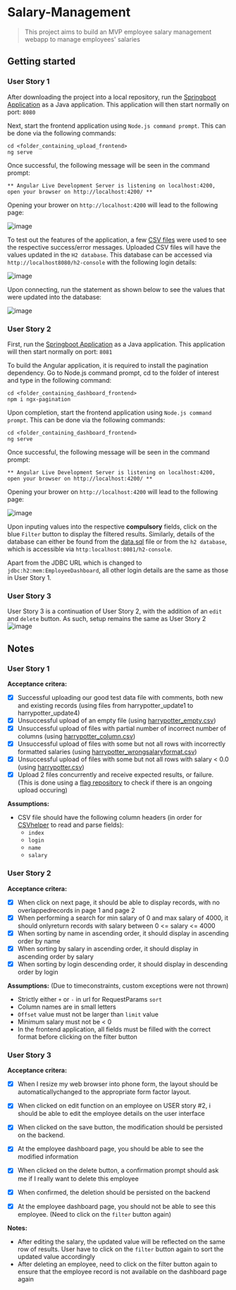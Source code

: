 # Salary-Management
> This project aims to build an MVP employee salary management webapp to manage employees' salaries

## Getting started
### User Story 1
After downloading the project into a local repository, run the [Springboot Application](upload/src/main/java/com/cognizant/upload/UploadApplication.java) as a Java application. This application will then start normally on port: ```8080```

Next, start the frontend application using ```Node.js command prompt```. This can be done via the following commands:
```
cd <folder_containing_upload_frontend>
ng serve
```
Once successful, the following message will be seen in the command prompt:
```
** Angular Live Development Server is listening on localhost:4200, open your browser on http://localhost:4200/ **
```

Opening your brower on ```http://localhost:4200``` will lead to the following page:

![image](https://user-images.githubusercontent.com/51468261/173272942-1cce73d7-e4d3-4cc5-b605-78a622940f5f.png)

To test out the features of the application, a few [CSV files](/csv_files) were used to see the respective success/error messages. Uploaded CSV files will have the values updated in the ```H2 database```. This database can be accessed via ```http://localhost8080/h2-console``` with the following login details:

![image](https://user-images.githubusercontent.com/51468261/173273500-6dc09f8b-8473-48ee-86b4-a8644733ea1d.png)

Upon connecting, run the statement as shown below to see the values that were updated into the database:

![image](https://user-images.githubusercontent.com/51468261/173273666-16404981-5339-46b9-9026-a8fd08cf826e.png)


### User Story 2
First, run the [Springboot Application](dashboard/src/main/java/com/cognizant/dashboard/DashboardApplication.java) as a Java application. This application will then start normally on port: ```8081```

To build the Angular application, it is required to install the pagination dependency. Go to Node.js command prompt, cd to the folder of interest and type in the following command: 
```
cd <folder_containing_dashboard_frontend>
npm i ngx-pagination
```

Upon completion, start the frontend application using ```Node.js command prompt```. This can be done via the following commands:
```
cd <folder_containing_dashboard_frontend>
ng serve
```

Once successful, the following message will be seen in the command prompt:
```
** Angular Live Development Server is listening on localhost:4200, open your browser on http://localhost:4200/ **
```

Opening your brower on ```http://localhost:4200``` will lead to the following page:

![image](https://user-images.githubusercontent.com/51468261/173276094-7c4c9113-759b-453b-a677-811e54aa4184.png)

Upon inputing values into the respective **compulsory** fields, click on the blue ```Filter``` button to display the filtered results. Similarly, details of the database can either be found from the [data.sql](dashboard/src/main/resources/data.sql) file or from the ```h2 database```, which is accessible via ```http:localhost:8081/h2-console```. 

Apart from the JDBC URL which is changed to ```jdbc:h2:mem:EmployeeDashboard```, all other login details are the same as those in User Story 1.

### User Story 3
User Story 3 is a continuation of User Story 2, with the addition of an ```edit``` and ```delete``` button. As such, setup remains the same as User Story 2
![image](https://user-images.githubusercontent.com/51468261/174104938-4b631c0a-420f-40aa-b9cb-3ae74d2d2639.png)


## Notes
### User Story 1
**Acceptance critera:**
- [x] Successful uploading our good test data file with comments, both new and existing records (using files from harrypotter_update1 to harrypotter_update4)
- [x] Unsuccessful upload of an empty file (using [harrypotter_empty.csv](csv_files/harrypotter_empty.csv))
- [x] Unsuccessful upload of files with partial number of incorrect number of columns (using [harrypotter_column.csv](csv_files/harrypotter_colum.csv))
- [x] Unsuccessful upload of files with some but not all rows with incorrectly formatted salaries (using [harrypotter_wrongsalaryformat.csv](csv_files/harrypotter_wrongsalaryformat.csv))
- [x] Unsuccessful upload of files with some but not all rows with salary < 0.0 (using [harrypotter.csv](csv_files/harrypotter.csv))
- [x] Upload 2 files concurrently and receive expected results, or failure. (This is done using a [flag repository](upload/src/main/java/com/cognizant/upload/repository/ConcurrentFlagRepository.java) to check if there is an ongoing upload occuring)

**Assumptions:**
* CSV file should have the following column headers (in order for [CSVhelper](/upload/src/main/java/com/cognizant/upload/helper/CSVHelper.java) to read and parse fields):  
  * ```index```
  * ```login```
  * ```name```
  * ```salary```

### User Story 2
**Acceptance critera:**
- [x] When click on next page, it should be able to display records, with no overlappedrecords in page 1 and page 2
- [x] When performing a search for min salary of 0 and max salary of 4000, it should onlyreturn records with salary between 0 <= salary <= 4000
- [x] When sorting by name in ascending order, it should display in ascending order by name
- [x] When sorting by salary in ascending order, it should display in ascending order by salary
- [x] When sorting by login descending order, it should display in descending order by login

**Assumptions:** (Due to timeconstraints, custom exceptions were not thrown)
* Strictly either ```+``` or ```-``` in url for RequestParams ```sort``` 
* Column names are in small letters
* ```Offset``` value must not be larger than ```limit``` value
* Minimum salary must not be < 0
* In the frontend application, all fields must be filled with the correct format before clicking on the filter button


### User Story 3
**Acceptance critera:**
- [x] When I resize my web browser into phone form, the layout should be automaticallychanged to the appropriate form factor layout.
- [x] When clicked on edit function on an employee on USER story #2, i should be able to edit the employee details on the user interface
- [x] When clicked on the save button, the modification should be persisted on the backend.
- [x] At the employee dashboard page, you should be able to see the modified information
- [x] When clicked on the delete button, a confirmation prompt should ask me if I really want to delete this employee
- [x] When confirmed, the deletion should be persisted on the backend
- [x] At the employee dashboard page, you should not be able to see this employee. (Need to click on the ```filter``` button again)



**Notes:**
* After editing the salary, the updated value will be reflected on the same row of results. User have to click on the ```filter``` button again to sort the updated value accordingly
* After deleting an employee, need to click on the filter button again to ensure that the employee record is not available on the dashboard page again
